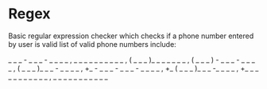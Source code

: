# Regex
Basic regular expression checker which checks if a phone number entered by user is valid
list of valid phone numbers include: 

_ _ _ - _ _ _ - _ _ _ _ , _ _ _ _ _ _ _ _ _ _ , ( _ _ _ )_ _ _ _ _ _ _ , ( _ _ _ ) - _ _ _ - _ _ _ _ , ( _ _ _ )_ _ _ - _ _ _ _ , +_ - _ _ _ - _ _ _ - _ _ _ _ , +_ ( _ _ _ )_ _ _ -_ _ _ _ , +_ _ _ _ _ _ _ _ _ _ _ , _ _ _ _ _ _ _ _ _ _ _ 
